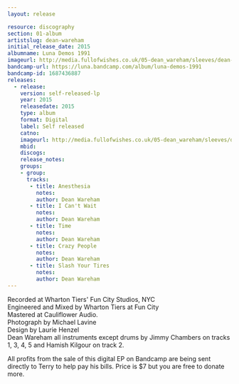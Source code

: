 ```yaml
---
layout: release

resource: discography
section: 01-album
artistslug: dean-wareham
initial_release_date: 2015
albumname: Luna Demos 1991
imageurl: http://media.fullofwishes.co.uk/05-dean_wareham/sleeves/dean-wareham-luna-demos-1991.jpg
bandcamp-url: https://luna.bandcamp.com/album/luna-demos-1991
bandcamp-id: 1687436887
releases:
  - release: 
    version: self-released-lp
    year: 2015
    releasedate: 2015
    type: album
    format: Digital
    label: Self released
    catno: 
    imageurl: http://media.fullofwishes.co.uk/05-dean_wareham/sleeves/dean-wareham-luna-demos-1991.jpg
    mbid: 
    discogs: 
    release_notes: 
    groups:
    - group: 
      tracks:
       - title: Anesthesia
         notes: 
         author: Dean Wareham
       - title: I Can't Wait
         notes: 
         author: Dean Wareham
       - title: Time
         notes: 
         author: Dean Wareham
       - title: Crazy People
         notes: 
         author: Dean Wareham
       - title: Slash Your Tires
         notes: 
         author: Dean Wareham
---
```

Recorded at Wharton Tiers' Fun City Studios, NYC  
Engineered and Mixed by Wharton Tiers at Fun City  
Mastered at Cauliflower Audio.  
Photograph by Michael Lavine  
Design by Laurie Henzel  
Dean Wareham all instruments except drums by Jimmy Chambers on tracks 1, 3, 4, 5 and Hamish Kilgour on track 2.

All profits from the sale of this digital EP on Bandcamp are being sent directly to Terry to help pay his bills. Price is $7 but you are free to donate more.